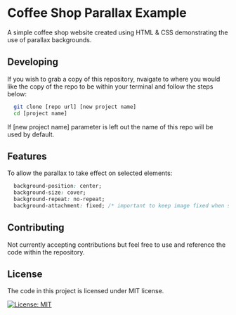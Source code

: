 # Coffee Shop Parallax Example
A simple coffee shop website created using HTML & CSS demonstrating the use of parallax backgrounds.
 
## Developing
If you wish to grab a copy of this repository, nvaigate to where you would like the copy of the repo to be within your terminal and follow the steps below:

```bash
  git clone [repo url] [new project name]
  cd [project name]
```

If [new project name] parameter is left out the name of this repo will be used by default.

## Features
To allow the parallax to take effect on selected elements:

```css
  background-position: center;
  background-size: cover;
  background-repeat: no-repeat;
  background-attachment: fixed; /* important to keep image fixed when scrolling */
```

## Contributing
Not currently accepting contributions but feel free to use and reference the code within the repository.

## License
The code in this project is licensed under MIT license.

[![License: MIT](https://img.shields.io/badge/License-MIT-yellow.svg)](https://github.com/danprowse/coffee-house-website/blob/master/LISENCE)
